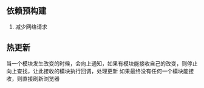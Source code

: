 ## 依赖预构建
1. 减少网络请求

## 热更新
当一个模块发生改变的时候，会向上通知，如果有模块能接收自己的改变，则停止向上查找，让此接收的模块执行回调，处理更新
如果最终没有任何一个模块能接收，则直接刷新浏览器
